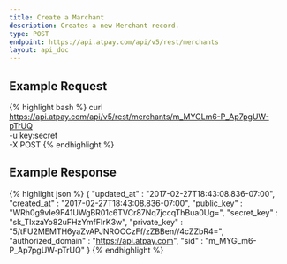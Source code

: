 ```yaml
---
title: Create a Marchant
description: Creates a new Merchant record.
type: POST
endpoint: https://api.atpay.com/api/v5/rest/merchants
layout: api_doc
---
```


## Example Request
{% highlight bash %}
curl https://api.atpay.com/api/v5/rest/merchants/m_MYGLm6-P_Ap7pgUW-pTrUQ \
   -u key:secret \
   -X POST
{% endhighlight %}

## Example Response
{% highlight json %}
{
   "updated_at" : "2017-02-27T18:43:08.836-07:00",
   "created_at" : "2017-02-27T18:43:08.836-07:00",
   "public_key" : "WRh0g9vIe9F41UWgBR01c6TVCr87Nq7jccqThBua0Ug=",
   "secret_key" : "sk_TIxzaYo82uFHzYmfFIrK3w",
   "private_key" : "5/tFU2MEMTH6yaZvAPJNROOCzFf/zZBBen//4cZZbR4=",
   "authorized_domain" : "https://api.atpay.com",
   "sid" : "m_MYGLm6-P_Ap7pgUW-pTrUQ"
}
{% endhighlight %}
